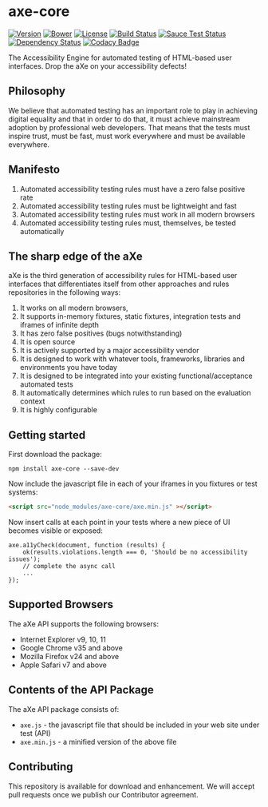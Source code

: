 # axe-core
[![Version](https://img.shields.io/npm/v/axe-core.svg)](https://www.npmjs.com/package/axe-core)
[![Bower](https://img.shields.io/bower/v/axe-core.svg)](http://bower.io/search)
[![License](https://img.shields.io/npm/l/axe-core.svg)](LICENSE)
[![Build Status](https://travis-ci.org/dequelabs/axe-core.svg?branch=master)](https://travis-ci.org/dequelabs/axe-core)
[![Sauce Test Status](https://saucelabs.com/buildstatus/dequelabs-axe)](https://saucelabs.com/u/dequelabs-axe)
[![Dependency Status](https://gemnasium.com/dequelabs/axe-core.svg)](https://gemnasium.com/dequelabs/axe-core)
[![Codacy Badge](https://www.codacy.com/project/badge/c2d7835387dd41b3a77eafd439fba559)](https://www.codacy.com/app/dsturley/axe-core)

The Accessibility Engine for automated testing of HTML-based user interfaces. Drop the aXe on your accessibility defects!

## Philosophy

We believe that automated testing has an important role to play in achieving digital equality and that in order to do that, it must achieve mainstream adoption by professional web developers. That means that the tests must inspire trust, must be fast, must work everywhere and must be available everywhere.

## Manifesto

1. Automated accessibility testing rules must have a zero false positive rate
2. Automated accessibility testing rules must be lightweight and fast
3. Automated accessibility testing rules must work in all modern browsers
4. Automated accessibility testing rules must, themselves, be tested automatically

## The sharp edge of the aXe

aXe is the third generation of accessibility rules for HTML-based user interfaces that differentiates itself from other approaches and rules repositories in the following ways:

1. It works on all modern browsers,
2. It supports in-memory fixtures, static fixtures, integration tests and iframes of infinite depth
3. It has zero false positives (bugs notwithstanding)
4. It is open source
5. It is actively supported by a major accessibility vendor
6. It is designed to work with whatever tools, frameworks, libraries and environments you have today
7. It is designed to be integrated into your existing functional/acceptance automated tests
8. It automatically determines which rules to run based on the evaluation context
9. It is highly configurable

## Getting started

First download the package:

```
npm install axe-core --save-dev
```

Now include the javascript file in each of your iframes in you fixtures or test systems:

```html
<script src="node_modules/axe-core/axe.min.js" ></script>
```

Now insert calls at each point in your tests where a new piece of UI becomes visible or exposed:

```
axe.a11yCheck(document, function (results) {
    ok(results.violations.length === 0, 'Should be no accessibility issues');
    // complete the async call
    ...
});
```
## Supported Browsers

The aXe API supports the following browsers:

* Internet Explorer v9, 10, 11
* Google Chrome v35 and above
* Mozilla Firefox v24 and above
* Apple Safari v7 and above


## Contents of the API Package

The aXe API package consists of:

* `axe.js` - the javascript file that should be included in your web site under test (API)
* `axe.min.js` - a minified version of the above file


## Contributing

This repository is available for download and enhancement. We will accept pull requests once we publish our Contributor agreement.
